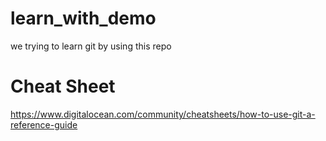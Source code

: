 # learn_with_demo
we trying to learn git by using this repo


# Cheat Sheet
https://www.digitalocean.com/community/cheatsheets/how-to-use-git-a-reference-guide